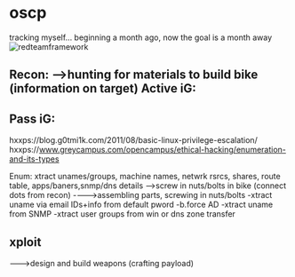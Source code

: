 # oscp
tracking myself...
beginning a month ago, now the goal is a month away
![redteamframework](https://user-images.githubusercontent.com/31395956/72119289-f07eca80-3321-11ea-9ff5-0a156d9ef72c.jpeg)


Recon:
-->hunting for materials to build bike (information on target)
Active iG:
--


Pass iG:
--

hxxps://blog.g0tmi1k.com/2011/08/basic-linux-privilege-escalation/
hxxps://www.greycampus.com/opencampus/ethical-hacking/enumeration-and-its-types


Enum: xtract unames/groups, machine names, netwrk rsrcs, shares, route table, apps/baners,snmp/dns details
-->screw in nuts/bolts in bike (connect dots from recon)
---->assembling parts, screwing in nuts/bolts
-xtract uname via email IDs+info from default pword
-b.force AD
-xtract uname from SNMP
-xtract user groups from win or dns zone transfer



xploit
--
--->design and build weapons (crafting payload)
